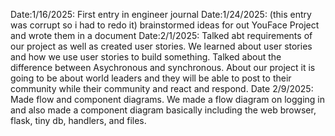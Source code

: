 ﻿Date:1/16/2025: First entry in engineer journal
Date:1/24/2025: (this entry was corrupt so i had to redo it) brainstormed ideas for out YouFace Project and wrote them in a document
Date:2/1/2025: Talked abt requirements of our project as well as created user stories. We learned about user stories and how we use user stories to build something. Talked about the difference between Asychronous and synchronous. About our project it is going to be about world leaders and they will be able to post to their community while their community and react and respond.
Date 2/9/2025: Made flow and component diagrams. We made a flow diagram on logging in and also made a component diagram basically including the web browser, flask, tiny db, handlers, and files.
